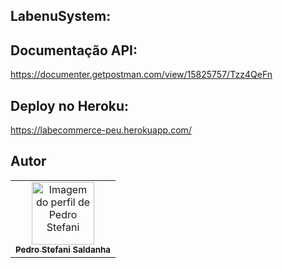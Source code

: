 ## LabenuSystem:

## Documentação API:
https://documenter.getpostman.com/view/15825757/Tzz4QeFn

## Deploy no Heroku:
https://labecommerce-peu.herokuapp.com/






## Autor

<table>
  <tr>
   
  <td align="center"><a href="https://github.com/peustef">
    <img src="https://avatars.githubusercontent.com/u/20777850?v=4" width="100px" alt="Imagem do perfil de Pedro Stefani"/>
    <br />
    <sub><b>Pedro Stefani Saldanha</b></sub>
</table>




